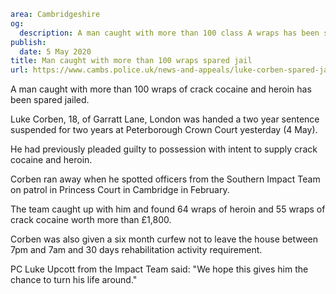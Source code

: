 ```yaml
area: Cambridgeshire
og:
  description: A man caught with more than 100 class A wraps has been spared jailed.
publish:
  date: 5 May 2020
title: Man caught with more than 100 wraps spared jail
url: https://www.cambs.police.uk/news-and-appeals/luke-corben-spared-jail
```

A man caught with more than 100 wraps of crack cocaine and heroin has been spared jailed.

Luke Corben, 18, of Garratt Lane, London was handed a two year sentence suspended for two years at Peterborough Crown Court yesterday (4 May).

He had previously pleaded guilty to possession with intent to supply crack cocaine and heroin.

Corben ran away when he spotted officers from the Southern Impact Team on patrol in Princess Court in Cambridge in February.

The team caught up with him and found 64 wraps of heroin and 55 wraps of crack cocaine worth more than £1,800.

Corben was also given a six month curfew not to leave the house between 7pm and 7am and 30 days rehabilitation activity requirement.

PC Luke Upcott from the Impact Team said: "We hope this gives him the chance to turn his life around."
